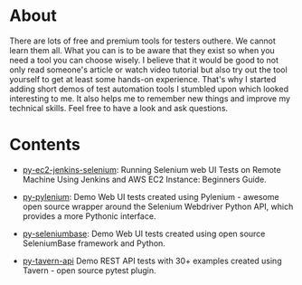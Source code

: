 # About

There are lots of free and premium tools for testers outhere. We cannot learn them all. What you can is to be aware that they exist so when you need a tool you can choose wisely. I believe that it would be good to not only read someone's article or watch video tutorial but also try out the tool yourself to get at least some hands-on experience. That's why I started adding short demos of test automation tools I stumbled upon which looked interesting to me. It also helps me to remember new things and improve my technical skills. Feel free to have a look and ask questions.



# Contents

- [py-ec2-jenkins-selenium](https://github.com/MaksimZinovev/tau-tools-demo/tree/master/py-ec2-jenkins-selenium): Running Selenium web UI Tests on Remote Machine Using Jenkins and AWS EC2 Instance: Beginners Guide.

- [py-pylenium](https://github.com/MaksimZinovev/tau-tools-demo/tree/master/py-pylenium): Demo Web UI  tests created using Pylenium - awesome open source wrapper around the Selenium Webdriver Python API, which provides a more Pythonic interface.

- [py-seleniumbase](https://github.com/MaksimZinovev/tau-tools-demo/tree/master/py-seleniumbase): Demo Web UI  tests created using open source SeleniumBase framework and Python.

- [py-tavern-api]((https://github.com/MaksimZinovev/tau-tools-demo/tree/master/py-tavern-api)) Demo REST API tests with 30+ examples created using Tavern - open source pytest plugin.

  


